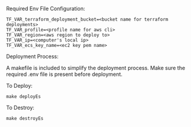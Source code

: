 
Required Env File Configuration:

```
TF_VAR_terraform_deployment_bucket=<bucket name for terraform deployments>
TF_VAR_profile=<profile name for aws cli>
TF_VAR_region=<aws region to deploy to>
TF_VAR_ip=<computer's local ip>
TF_VAR_ecs_key_name=<ec2 key pem name>
```

Deployment Process:

A makefile is included to simplify the deployment process. Make sure the required .env file is present before deployment.

To Deploy:
```
make deployEs
```
To Destroy:
```
make destroyEs
```
